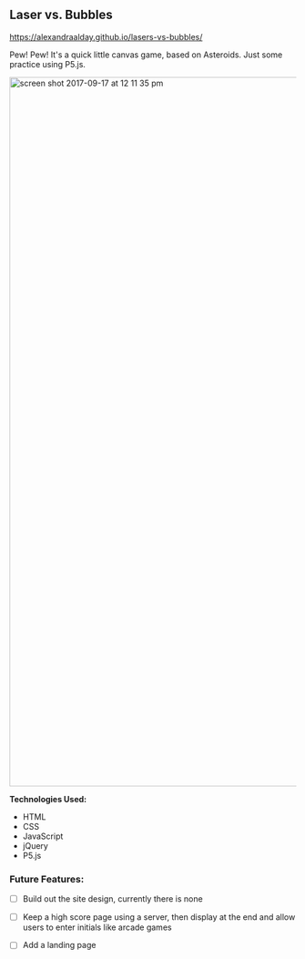 ## Laser vs. Bubbles
https://alexandraalday.github.io/lasers-vs-bubbles/

Pew! Pew! It's a quick little canvas game, based on Asteroids. Just some practice using P5.js. 

<img width="1246" alt="screen shot 2017-09-17 at 12 11 35 pm" src="https://user-images.githubusercontent.com/17508245/31519762-42525e30-af58-11e7-9179-077961aaa3c0.png">

**Technologies Used:** 
* HTML
* CSS 
* JavaScript
* jQuery
* P5.js

### Future Features:
 - [ ]  Build out the site design, currently there is none
 - [ ]  Keep a high score page using a server, then display at the end and allow users to enter initials like arcade games
 - [ ]  Add a landing page 













